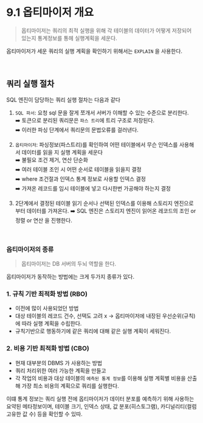 # 9.1 옵티마이저 개요

> 옵티마이저는 쿼리의 최적 실행을 위해 각 테이블의 데이터가 어떻게 저장되어 있는지 통계정보를 통헤 실행계획을 세운다.

옵티마이저가 세운 쿼리의 실행 계획을 확인하기 위해서는 `EXPLAIN` 을 사용한다.

<br>

## 쿼리 실행 절차

SQL 엔진이 담당하는 쿼리 실행 절차는 다음과 같다

1. `SQL 파서`: 요청 sql 문을 잘게 쪼개서 서버가 이해할 수 있는 수준으로 분리한다.  
   ➡️ 토큰으로 분리된 쿼리문은 `파스 트리`에 트리 구조로 저장된다.  
   ➡️ 이러한 파싱 단계에서 쿼리문의 문법오류를 걸러낸다.

2. `옵티마이저`: 파싱정보(파스트리)를 확인하여 어떤 테이블에서 무슨 인덱스를 사용해서 데이터를 읽을 지 실행 계획을 세운다  
   ➡️ 불필요 조건 제거, 연산 단순화  
   ➡️ 여러 테이블 조인 시 어떤 순서로 테이블을 읽을지 결정  
   ➡️ where 조건절과 인덱스 통계 정보로 사용할 인덱스 결정  
   ➡️ 가져온 레코드를 임시 테이블에 넣고 다시한번 가공해야 하는지 결정        

3. 2단계에서 결정된 테이블 읽기 순서나 선택된 인덱스를 이용해 스토리지 엔진으로 부터 데이터를 가져온다.
   ➡️ SQL 엔진은 스토리지 엔진이 읽어온 레코드의 조인 or 정렬 or 연산 을 진행한다.



<br>   

### 옵티마이저의 종류
> 옵티마이저는 DB 서버의 두뇌 역할을 한다.

옵티마이저가 동작하는 방법에는 크게 두가지 종류가 있다.

### 1. 규칙 기반 최적화 방법 (RBO)
- 이전에 많이 사용되었던 방법
- 대상 테이블의 레코드 건수, 선택도 고려 x -> 옵티마이저에 내장된 우선순위(규칙)에 따라 실행 계획을 수립한다.
- 규칙기반으로 행동하기에 같은 쿼리에 대해 같은 실행 계획이 세워진다.


### 2. 비용 기반 최적화 방법 (CBO)
- 현재 대부분의 DBMS 가 사용하는 방법
- 쿼리 처리위한 여러 가능한 계획을 만들고
- 각 작업의 비용과 대상 테이블의 `예측된 통계 정보`를 이용해 실행 계획별 비용을 산출해 가장 최소 비용의 계획으로 쿼리를 실행한다.


이떄 통계 정보는 쿼리 실행 전에 옵티마이저가 데이터 분포를 예측하기 위해 사용하는 요약된 메타정보이며,
테이블 크기, 인덱스 상태, 값 분포(히스토그램), 카디널리티(컬럼고유한 값 수) 등을 확인할 수 있따.
